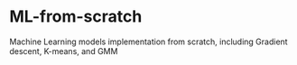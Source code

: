 # ML-from-scratch
Machine Learning models implementation from scratch, including Gradient descent, K-means, and GMM
